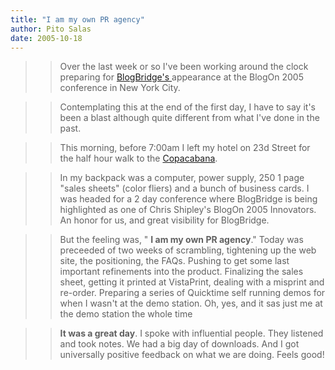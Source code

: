 ```yaml
---
title: "I am my own PR agency"
author: Pito Salas
date: 2005-10-18
---
```



>>

>> Over the last week or so I've been working around the clock preparing for
[BlogBridge's ](<http://www.blogonevent.com/>)appearance at the BlogOn 2005
conference in New York City.

>>

>> Contemplating this at the end of the first day, I have to say it's been a
blast although quite different from what I've done in the past.

>>

>> This morning, before 7:00am I left my hotel on 23d Street for the half hour
walk to the [Copacabana](<http://www.nightclubvip.net/club/copacabana.asp>).

>>

>> In my backpack was a computer, power supply, 250 1 page "sales sheets"
(color fliers) and a bunch of business cards. I was headed for a 2 day
conference where BlogBridge is being highlighted as one of Chris Shipley's
BlogOn 2005 Innovators. An honor for us, and great visibility for BlogBridge.

>>

>> But the feeling was, " **I am my own PR agency**." Today was preceeded of
two weeks of scrambling, tightening up the web site, the positioning, the
FAQs. Pushing to get some last important refinements into the product.
Finalizing the sales sheet, getting it printed at VistaPrint, dealing with a
misprint and re-order. Preparing a series of Quicktime self running demos for
when I wasn't at the demo station. Oh, yes, and it sas just me at the demo
station the whole time

>>

>> **It was a great day**. I spoke with influential people. They listened and
took notes. We had a big day of downloads. And I got universally positive
feedback on what we are doing. Feels good!

>>

>>  
>>

>>  


